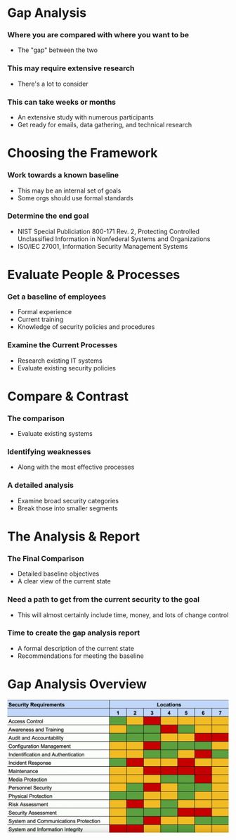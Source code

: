 # Gap Analysis
### Where you are compared with where you want to be
- The "gap" between the two
### This may require extensive research
- There's a lot to consider
### This can take weeks or months
- An extensive study with numerous participants
- Get ready for emails, data gathering, and technical research
# Choosing the Framework
### Work towards a known baseline
- This may be an internal set of goals
- Some orgs should use formal standards
### Determine the end goal
- NIST Special Publiciation 800-171 Rev. 2, Protecting Controlled Unclassified Information in Nonfederal Systems and Organizations
- ISO/IEC 27001, Information Security Management Systems
# Evaluate People & Processes
### Get a baseline of employees
- Formal experience
- Current training
- Knowledge of security policies and procedures
### Examine the Current Processes
- Research existing IT systems
- Evaluate existing security policies
# Compare & Contrast
### The comparison
- Evaluate existing systems
### Identifying weaknesses
- Along with the most effective processes
### A detailed analysis
- Examine broad security categories
- Break those into smaller segments
# The Analysis & Report
### The Final Comparison
- Detailed baseline objectives
- A clear view of the current state
### Need a path to get from the current security to the goal
- This will almost certainly include time, money, and lots of change control
### Time to create the gap analysis report
- A formal description of the current state
- Recommendations for meeting the baseline
# Gap Analysis Overview
![](Pasted%20image%2020240508224600.png)